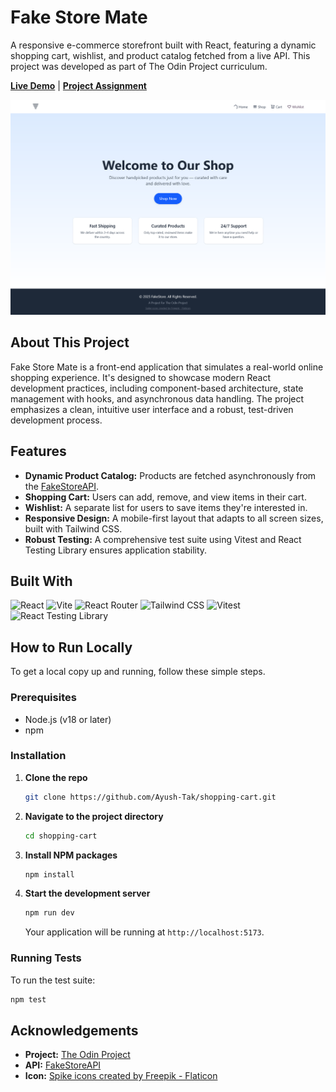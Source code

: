 # Fake Store Mate

A responsive e-commerce storefront built with React, featuring a dynamic shopping cart, wishlist, and product catalog fetched from a live API. This project was developed as part of The Odin Project curriculum.

**[Live Demo](to-be-updated)** | **[Project Assignment](https://www.theodinproject.com/lessons/node-path-react-new-shopping-cart)**

![Fake Store Mate Screenshot](./public/screenshot_homepage.png)

## About This Project

Fake Store Mate is a front-end application that simulates a real-world online shopping experience. It's designed to showcase modern React development practices, including component-based architecture, state management with hooks, and asynchronous data handling. The project emphasizes a clean, intuitive user interface and a robust, test-driven development process.

## Features

- **Dynamic Product Catalog:** Products are fetched asynchronously from the [FakeStoreAPI](https://fakestoreapi.com/).
- **Shopping Cart:** Users can add, remove, and view items in their cart.
- **Wishlist:** A separate list for users to save items they're interested in.
- **Responsive Design:** A mobile-first layout that adapts to all screen sizes, built with Tailwind CSS.
- **Robust Testing:** A comprehensive test suite using Vitest and React Testing Library ensures application stability.

## Built With

![React](https://img.shields.io/badge/react-%2320232a.svg?style=for-the-badge&logo=react&logoColor=%2361DAFB)
![Vite](https://img.shields.io/badge/vite-%23646CFF.svg?style=for-the-badge&logo=vite&logoColor=white)
![React Router](https://img.shields.io/badge/React_Router-CA4245?style=for-the-badge&logo=react-router&logoColor=white)
![Tailwind CSS](https://img.shields.io/badge/tailwindcss-%2338B2AC.svg?style=for-the-badge&logo=tailwind-css&logoColor=white)
![Vitest](https://img.shields.io/badge/vitest-%236E9F18.svg?style=for-the-badge&logo=vitest&logoColor=white)
![React Testing Library](https://img.shields.io/badge/React--Testing--Library-%23E33332.svg?style=for-the-badge&logo=testing-library&logoColor=white)


## How to Run Locally

To get a local copy up and running, follow these simple steps.

### Prerequisites

- Node.js (v18 or later)
- npm

### Installation

1.  **Clone the repo**
    ```sh
    git clone https://github.com/Ayush-Tak/shopping-cart.git
    ```
2.  **Navigate to the project directory**
    ```sh
    cd shopping-cart
    ```
3.  **Install NPM packages**
    ```sh
    npm install
    ```
4.  **Start the development server**
    ```sh
    npm run dev
    ```
    Your application will be running at `http://localhost:5173`.

### Running Tests

To run the test suite:

```sh
npm test
```

## Acknowledgements

- **Project:** [The Odin Project](https://www.theodinproject.com)
- **API:** [FakeStoreAPI](https://fakestoreapi.com/)
- **Icon:** [Spike icons created by Freepik - Flaticon](https://www.flaticon.com/free-icons/spike)
